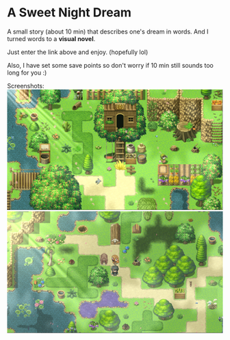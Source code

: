 # A Sweet Night Dream
A small story (about 10 min) that describes one's dream in words.
And I turned words to a **visual novel**.

Just enter the link above and enjoy. (hopefully lol)

Also, I have set some save points so don't worry if 10 min still sounds too long for you :)

Screenshots:
![pic1](pic/1.png "1")
![pic2](pic/2.png "2")

